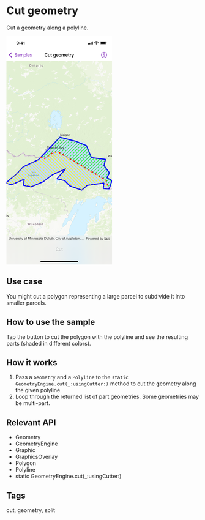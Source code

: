 # Cut geometry

Cut a geometry along a polyline.

![Screenshot of cut geometry sample](cut-geometry.png)

## Use case

You might cut a polygon representing a large parcel to subdivide it into smaller parcels.

## How to use the sample

Tap the button to cut the polygon with the polyline and see the resulting parts (shaded in different colors).

## How it works

1. Pass a `Geometry` and a `Polyline` to the `static GeometryEngine.cut(_:usingCutter:)` method to cut the geometry along the given polyline.
2. Loop through the returned list of part geometries. Some geometries may be multi-part.

## Relevant API

* Geometry
* GeometryEngine
* Graphic
* GraphicsOverlay
* Polygon
* Polyline
* static GeometryEngine.cut(_:usingCutter:)

## Tags

cut, geometry, split
